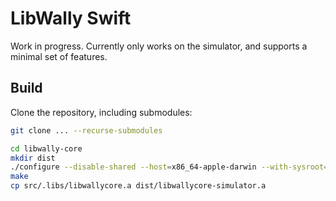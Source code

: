 # LibWally Swift

Work in progress. Currently only works on the simulator, and supports a minimal set of features.

## Build

Clone the repository, including submodules:

```sh
git clone ... --recurse-submodules
```

```sh
cd libwally-core
mkdir dist
./configure --disable-shared --host=x86_64-apple-darwin --with-sysroot=$(xcrun --sdk iphoneos --show-sdk-path) --enable-static
make
cp src/.libs/libwallycore.a dist/libwallycore-simulator.a
```
